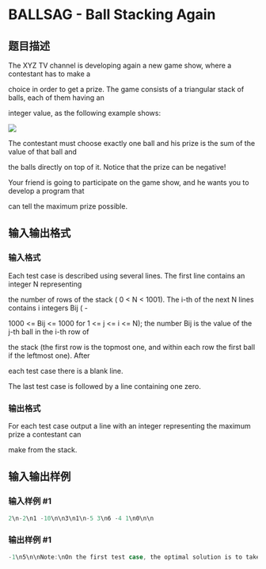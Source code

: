 # BALLSAG - Ball Stacking Again

## 题目描述

The XYZ TV channel is developing again a new game show, where a contestant has to make a

choice in order to get a prize. The game consists of a triangular stack of balls, each of them having an

integer value, as the following example shows:

![](http://maratona.ic.unicamp.br/~ivan/escola_de_verao_2012/images/ball_stacking_again.png)

The contestant must choose exactly one ball and his prize is the sum of the value of that ball and

the balls directly on top of it. Notice that the prize can be negative!

Your friend is going to participate on the game show, and he wants you to develop a program that

can tell the maximum prize possible.

## 输入输出格式

### 输入格式

Each test case is described using several lines. The first line contains an integer N representing

the number of rows of the stack ( 0 < N < 1001). The i-th of the next N lines contains i integers Bij ( -

1000 <= Bij <= 1000 for 1 <= j <= i <= N); the number Bij is the value of the j-th ball in the i-th row of

the stack (the first row is the topmost one, and within each row the first ball if the leftmost one). After

each test case there is a blank line.

The last test case is followed by a line containing one zero.

### 输出格式

For each test case output a line with an integer representing the maximum prize a contestant can

make from the stack.

## 输入输出样例

### 输入样例 #1

```cpp
2\n-2\n1 -10\n\n3\n1\n-5 3\n6 -4 1\n0\n\n
```


### 输出样例 #1

```cpp
-1\n5\n\nNote:\nOn the first test case, the optimal solution is to take the ball with value 1, making you remove the ball\nwith value -2, resulting in -1.\nOn the second test case the best option is to take the ball with value 1 on the bottom row, resulting in\n1+3+1 = 5. \n
```


